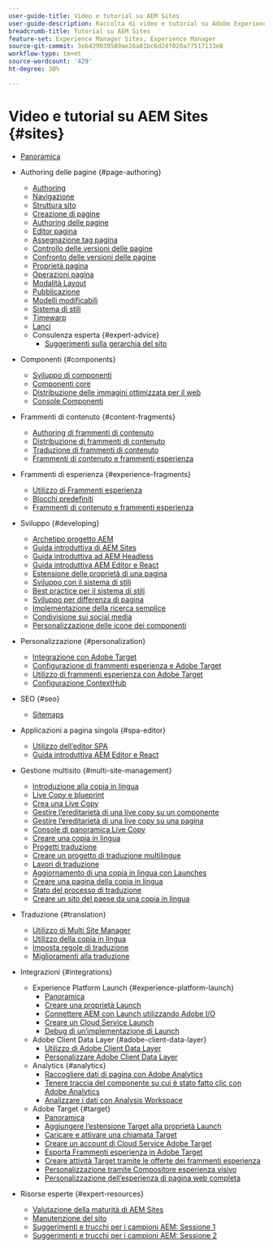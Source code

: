 ```yaml
---
user-guide-title: Video e tutorial su AEM Sites
user-guide-description: Raccolta di video e tutorial su Adobe Experience Manager Sites.
breadcrumb-title: Tutorial su AEM Sites
feature-set: Experience Manager Sites, Experience Manager
source-git-commit: 3eb429039589ae26a81bc6d24f020a77517133e8
workflow-type: tm+mt
source-wordcount: '429'
ht-degree: 30%

---
```



# Video e tutorial su AEM Sites {#sites}

+ [Panoramica](overview.md)
+ Authoring delle pagine {#page-authoring}
   + [Authoring  ](page-authoring/aem-sites-authoring-overview.md)
   + [Navigazione](page-authoring/basic-handling-sites-feature-video-use.md)
   + [Struttura sito ](page-authoring/content-hierarchy-feature-video-use.md)
   + [Creazione di pagine](page-authoring/creating-page-feature-video-use.md)
   + [Authoring delle pagine](page-authoring/page-authoring-overview-feature-video-use.md)
   + [Editor pagina](page-authoring/page-editor-feature-video-use.md)
   + [Assegnazione tag pagina](page-authoring/page-tagging-feature-video-use.md)
   + [Controllo delle versioni delle pagine](page-authoring/page-versioning-feature-video-use.md)
   + [Confronto delle versioni delle pagine](page-authoring/page-diff-feature-video-use.md)
   + [Proprietà pagina](page-authoring/page-properties-feature-video-understand.md)
   + [Operazioni pagina](page-authoring/page-operations-feature-video-use.md)
   + [Modalità Layout](page-authoring/responsive-layout-feature-video-understand.md)
   + [Pubblicazione](page-authoring/publication-management-feature-video-use.md)
   + [Modelli modificabili](page-authoring/template-editor-feature-video-use.md)
   + [Sistema di stili](page-authoring/style-system-feature-video-use.md)
   + [Timewarp  ](page-authoring/timewarp-feature-video-use.md)
   + [Lanci](page-authoring/launches.md)
   + Consulenza esperta {#expert-advice}
      + [Suggerimenti sulla gerarchia del sito](page-authoring/expert-advice/site-hierarchy.md)
+ Componenti {#components}
   + [Sviluppo di componenti](components/component-development.md)
   + [Componenti core ](components/core-components-feature-video-understand.md)
   + [Distribuzione delle immagini ottimizzata per il web](components/web-optimized-image-delivery.md)
   + [Console Componenti](components/components-console-feature-video-use.md)
+ Frammenti di contenuto {#content-fragments}
   + [Authoring di frammenti di contenuto](content-fragments/content-fragments-feature-video-use.md)
   + [Distribuzione di frammenti di contenuto](content-fragments/content-fragments-delivery-feature-video-use.md)
   + [Traduzione di frammenti di contenuto](content-fragments/content-fragments-translation-feature-video-use.md)
   + [Frammenti di contenuto e frammenti esperienza](content-fragments/understand-content-fragments-and-experience-fragments.md)
+ Frammenti di esperienza {#experience-fragments}
   + [Utilizzo di Frammenti esperienza](experience-fragments/experience-fragments-feature-video-use.md)
   + [Blocchi predefiniti](experience-fragments/building-blocks.md)
   + [Frammenti di contenuto e frammenti esperienza](https://experienceleague.adobe.com/docs/experience-manager-learn/sites/content-fragments/understand-content-fragments-and-experience-fragments.html)

+ Sviluppo {#developing}
   + [Archetipo progetto AEM](developing/aem-project-archetype.md)
   + [Guida introduttiva di AEM Sites](https://experienceleague.adobe.com/docs/experience-manager-learn/getting-started-wknd-tutorial-develop/overview.html?lang=it)
   + [Guida introduttiva ad AEM Headless](https://experienceleague.adobe.com/docs/experience-manager-learn/getting-started-with-aem-headless/overview.html?lang=it)
   + [Guida introduttiva AEM Editor e React](https://experienceleague.adobe.com/docs/experience-manager-learn/getting-started-with-aem-headless/spa-editor/react/overview.html)
   + [Estensione delle proprietà di una pagina](developing/page-properties-technical-video-develop.md)
   + [Sviluppo con il sistema di stili](developing/style-system-technical-video-understand.md)
   + [Best practice per il sistema di stili](developing/style-organization-style-system-understand-article.md)
   + [Sviluppo per differenza di pagina](developing/page-diff-technical-video-develop.md)
   + [Implementazione della ricerca semplice](developing/search-tutorial-develop.md)
   + [Condivisione sui social media](developing/social-media-sharing-technical-video-use.md)
   + [Personalizzazione delle icone dei componenti](developing/component-icons-technical-video-develop.md)
+ Personalizzazione {#personalization}
   + [Integrazione con Adobe Target](https://helpx.adobe.com/marketing-cloud/how-to/aem-target.html)
   + [Configurazione di frammenti esperienza e Adobe Target](personalization/experience-fragment-target-technical-video-setup.md)
   + [Utilizzo di frammenti esperienza con Adobe Target](personalization/experience-fragment-target-offer-feature-video-use.md)
   + [Configurazione ContextHub](personalization/context-hub-technical-video-setup.md)
+ SEO {#seo}
   + [Sitemaps](./seo/sitemaps.md)
+ Applicazioni a pagina singola {#spa-editor}
   + [Utilizzo dell’editor SPA](spa-editor/spa-editor-framework-feature-video-use.md)
   + [Guida introduttiva AEM Editor e React](https://experienceleague.adobe.com/docs/experience-manager-learn/getting-started-with-aem-headless/spa-editor/react/overview.html)
+ Gestione multisito {#multi-site-management}
   + [Introduzione alla copia in lingua](./multi-site-management/language-copy-overview.md)
   + [Live Copy e blueprint](./multi-site-management/live-copy-and-blueprint.md)
   + [Crea una Live Copy](./multi-site-management/create-live-copy.md)
   + [Gestire l’ereditarietà di una live copy su un componente](./multi-site-management/manage-component-inheritance-live-copy.md)
   + [Gestire l’ereditarietà di una live copy su una pagina](./multi-site-management/manage-page-inheritance-live-copy.md)
   + [Console di panoramica Live Copy](./multi-site-management/live-copy-overview-console.md)
   + [Creare una copia in lingua](./multi-site-management/create-language-copy.md)
   + [Progetti traduzione](./multi-site-management/manage-translation-projects.md)
   + [Creare un progetto di traduzione multilingue](./multi-site-management/create-multinational-translational-project.md)
   + [Lavori di traduzione](./multi-site-management/create-translation-job.md)
   + [Aggiornamento di una copia in lingua con Launches](./multi-site-management/updating-language-copy.md)
   + [Creare una pagina della copia in lingua](./multi-site-management/create-new-page-language-copy.md)
   + [Stato del processo di traduzione](./multi-site-management/translation-job-status.md)
   + [Creare un sito del paese da una copia in lingua](./multi-site-management/create-new-site.md)
+ Traduzione {#translation}
   + [Utilizzo di Multi Site Manager](translation/multi-site-manager-feature-video-use.md)
   + [Utilizzo della copia in lingua](translation/language-copy-feature-video-use.md)
   + [Imposta regole di traduzione](translation/translation-rules-editor-technical-video-setup.md)
   + [Miglioramenti alla traduzione](translation/translation-enhancements-feature-video-use.md)
+ Integrazioni {#integrations}
   + Experience Platform Launch {#experience-platform-launch}
      + [Panoramica](integrations/experience-platform-launch/overview.md)
      + [Creare una proprietà Launch](integrations/experience-platform-launch/create-launch-property.md)
      + [Connettere AEM con Launch utilizzando Adobe I/O](integrations/experience-platform-launch/connect-aem-launch-adobe-io.md)
      + [Creare un Cloud Service Launch](integrations/experience-platform-launch/create-launch-cloud-service.md)
      + [Debug di un’implementazione di Launch](integrations/experience-platform-launch/debug-launch-implementation.md)
   + Adobe Client Data Layer {#adobe-client-data-layer}
      + [Utilizzo di Adobe Client Data Layer](integrations/adobe-client-data-layer/data-layer-overview.md)
      + [Personalizzare Adobe Client Data Layer](integrations/adobe-client-data-layer/data-layer-customize.md)
   + Analytics {#analytics}
      + [Raccogliere dati di pagina con Adobe Analytics](integrations/analytics/collect-data-analytics.md)
      + [Tenere traccia del componente su cui è stato fatto clic con Adobe Analytics](integrations/analytics/track-clicked-component.md)
      + [Analizzare i dati con Analysis Workspace](integrations/analytics/create-analytics-workspace.md)
   + Adobe Target {#target}
      + [Panoramica](integrations/adobe-target/overview.md)
      + [Aggiungere l’estensione Target alla proprietà Launch](integrations/adobe-target/add-target-launch-extension.md)
      + [Caricare e attivare una chiamata Target](integrations/adobe-target/load-and-fire-target.md)
      + [Creare un account di Cloud Service Adobe Target](integrations/adobe-target/setup-aem-target-cloud-service.md)
      + [Esporta Frammenti esperienza in Adobe Target](integrations/adobe-target/export-experience-fragment-target.md)
      + [Creare attività Target tramite le offerte dei frammenti esperienza](integrations/adobe-target/create-target-activity.md)
      + [Personalizzazione tramite Compositore esperienza visivo](integrations/adobe-target/personalization-using-vec.md)
      + [Personalizzazione dell’esperienza di pagina web completa](integrations/adobe-target/personalization-web-page.md)
+ Risorse esperte {#expert-resources}
   + [Valutazione della maturità di AEM Sites](expert-resources/maturity-assessment.md)
   + [Manutenzione del sito](expert-resources/site-maintenance.md)
   + [Suggerimenti e trucchi per i campioni AEM: Sessione 1](expert-resources/champion-tips-1.md)
   + [Suggerimenti e trucchi per i campioni AEM: Sessione 2](expert-resources/champion-tips-2.md)